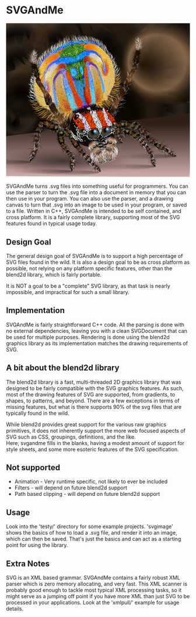 # SVGAndMe

<img src="gallery/peacockspider.png" alt="peacockspider" width=640/></br>


SVGAndMe turns .svg files into something useful for programmers.  You can use
 the parser to turn the .svg file into a document in memory that you can then
 use in your program.  You can also use the parser, and a drawing canvas
 to turn that .svg into an image to be used in your program, or saved to a file.
 Written in C++, SVGAndMe is intended to be self contained, and cross platform.
 It is a fairly complete library, supporting most of the SVG features found in 
 typical usage today.
 

## Design Goal</br>
The general design goal of SVGAndMe is to support a high percentage
of SVG files found in the wild.  It is also a design goal to be as
cross platform as possible, not relying on any platform specific features, other
than the blend2d library, which is fairly portable.

It is NOT a goal to be a "complete" SVG library, as that task is nearly impossible,
and impractical for such a small library.

## Implementation</br>
SVGAndMe is fairly straightforward C++ code.  All the parsing is done with no 
external dependencies, leaving you with a clean SVGDocument that can be used
for multiple purposes.  Rendering is done using the blend2d graphics library 
as its implementation matches the drawing requirements of SVG.


## A bit about the blend2d library</br>
The blend2d library is a fast, multi-threaded 2D graphics library that was designed to be
fairly compatible with the SVG graphics features.  As such, most of the drawing features of SVG
are supported, from gradients, to shapes, to patterns, and beyond.  There are a few exceptions
in terms of missing features, but what is there supports 90% of the svg files that are
typically found in the wild.
 
While blend2d provides great support for the various raw graphics primitives, it does not
inherently support the more web focused aspects of SVG such as CSS, groupings, definitions, and the like.  
Here, svgandme fills in the blanks, having a modest amount of support for style sheets, and some more esoteric features 
of the SVG specification.

## Not supported</br>
- Animation  - Very runtime specific, not likely to ever be included
- Filters    - will depend on future blend2d support
- Path based clipping - will depend on future blend2d support

## Usage</br>
 Look into the 'testy/' directory for some example projects.  'svgimage' shows the basics of how to 
 load a .svg file, and render it into an image, which can then be saved.  That's just the basics
 and can act as a starting point for using the library.

## Extra Notes</br>
SVG is an XML based grammar.  SVGAndMe contains a fairly robust XML parser which is zero memory allocating, and very fast.  This XML scanner is probably good enough to tackle most typical XML processing tasks, so it might serve as a jumping off point if you have more XML than just SVG to be processed in your applications.  Look at the 'xmlpull/' example for usage details.


